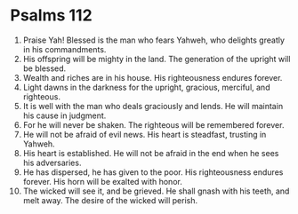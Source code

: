 ﻿
# Psalms 112
1. Praise Yah! Blessed is the man who fears Yahweh, who delights greatly in his commandments. 
2. His offspring will be mighty in the land. The generation of the upright will be blessed. 
3. Wealth and riches are in his house. His righteousness endures forever. 
4. Light dawns in the darkness for the upright, gracious, merciful, and righteous. 
5. It is well with the man who deals graciously and lends. He will maintain his cause in judgment. 
6. For he will never be shaken. The righteous will be remembered forever. 
7. He will not be afraid of evil news. His heart is steadfast, trusting in Yahweh. 
8. His heart is established. He will not be afraid in the end when he sees his adversaries. 
9. He has dispersed, he has given to the poor. His righteousness endures forever. His horn will be exalted with honor. 
10. The wicked will see it, and be grieved. He shall gnash with his teeth, and melt away. The desire of the wicked will perish. 

